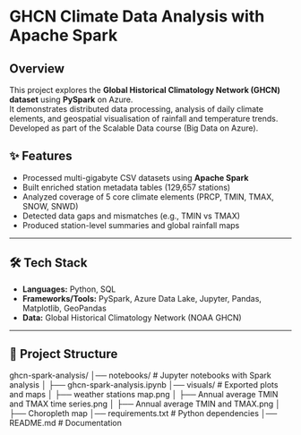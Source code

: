 # GHCN Climate Data Analysis with Apache Spark

## Overview
This project explores the **Global Historical Climatology Network (GHCN) dataset** using **PySpark** on Azure.  
It demonstrates distributed data processing, analysis of daily climate elements, and geospatial visualisation of rainfall and temperature trends.  
Developed as part of the Scalable Data course (Big Data on Azure).

## ✨ Features
- Processed multi-gigabyte CSV datasets using **Apache Spark**  
- Built enriched station metadata tables (129,657 stations)  
- Analyzed coverage of 5 core climate elements (PRCP, TMIN, TMAX, SNOW, SNWD)  
- Detected data gaps and mismatches (e.g., TMIN vs TMAX)  
- Produced station-level summaries and global rainfall maps  

---

## 🛠️ Tech Stack
- **Languages:** Python, SQL  
- **Frameworks/Tools:** PySpark, Azure Data Lake, Jupyter, Pandas, Matplotlib, GeoPandas  
- **Data:** Global Historical Climatology Network (NOAA GHCN)  

---

## 📂 Project Structure
ghcn-spark-analysis/
│── notebooks/                 # Jupyter notebooks with Spark analysis
│    ├── ghcn-spark-analysis.ipynb
│── visuals/                   # Exported plots and maps
│    ├── weather stations map.png
│    ├── Annual average TMIN and TMAX time series.png
│    ├── Annual average TMIN and TMAX.png
│    ├── Choropleth map
│── requirements.txt           # Python dependencies
│── README.md                  # Documentation

